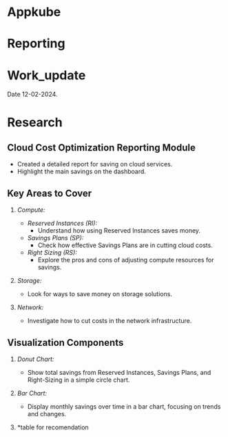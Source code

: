# Appkube 
# Reporting 
# Work_update

Date 12-02-2024. 

# Research

## Cloud Cost Optimization Reporting Module
-  Created a detailed report for saving on cloud services.
-  Highlight the main savings on the dashboard.

## Key Areas to Cover
1. *Compute:*
   - *Reserved Instances (RI):*
     - Understand how using Reserved Instances saves money.
   - *Savings Plans (SP):*
     - Check how effective Savings Plans are in cutting cloud costs.
   - *Right Sizing (RS):*
     - Explore the pros and cons of adjusting compute resources for savings.

2. *Storage:*
   - Look for ways to save money on storage solutions.

3. *Network:*
   - Investigate how to cut costs in the network infrastructure.

## Visualization Components
1. *Donut Chart:*
   - Show total savings from Reserved Instances, Savings Plans, and Right-Sizing in a simple circle chart.

2. *Bar Chart:*
   - Display monthly savings over time in a bar chart, focusing on trends and changes.

3. *table for recomendation 

